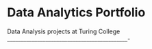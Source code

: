 # Data Analytics Portfolio
Data Analysis projects at Turing College
____________________________________________-

